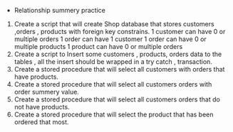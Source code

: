 * Relationship summery practice  
1. Create a script that will create Shop database that stores customers ,orders , products with foreign key constrains.
1 customer can have  0 or multiple orders 
1 order can have 1 customer 
1 order can have 0 or multiple products 
1 product can have 0 or multiple orders
2. Create a script to Insert some customers , products, orders data to the tables , all the insert should be wrapped in a try catch , transaction.
3. Create a stored procedure that will select all customers with orders that have products.
4. Create a stored procedure that will select all customers orders with order summery value.
5. Create a stored procedure that will select all customers orders that do not have products.
6. Create a stored procedure that will select the product that has been ordered that most.

